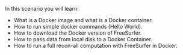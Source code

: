 In this scenario you will learn:

* What is a Docker image and what is a Docker container.
* How to run simple docker commands (Hello World).
* How to download the Docker version of FreeSurfer.
* How to pass data from local disk to a Docker Container.
* How to run a full recon-all computation with FreeSurfer in Docker.
